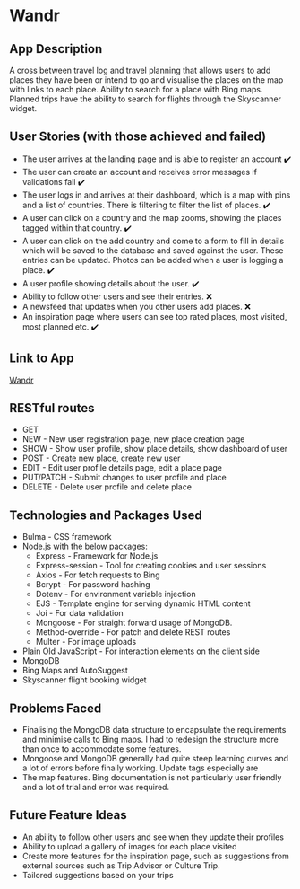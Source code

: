 # Wandr
## App Description

A cross between travel log and travel planning that allows users to add places they have been or intend to go and visualise the places on the map with links to each place. Ability to search for a place with Bing maps. Planned trips have the ability to search for flights through the Skyscanner widget. 

## User Stories (with those achieved and failed)

* The user arrives at the landing page and is able to register an account :heavy_check_mark:
* The user can create an account and receives error messages if validations fail :heavy_check_mark:
* The user logs in and arrives at their dashboard, which is a map with pins and a list of countries. There is filtering to filter the list of places. :heavy_check_mark:
* A user can click on a country and the map zooms, showing the places tagged within that country. :heavy_check_mark:
* A user can click on the add country and come to a form to fill in details which will be saved to the database and saved against the user. These entries can be updated. Photos can be added when a user is logging a place. :heavy_check_mark:
* A user profile showing details about the user. :heavy_check_mark:
* Ability to follow other users and see their entries. :x:
* A newsfeed that updates when you other users add places. :x:
* An inspiration page where users can see top rated places, most visited, most planned etc. :heavy_check_mark:

## Link to App

[Wandr](https://wandr-0h26.onrender.com)

## RESTful routes

* GET
* NEW - New user registration page, new place creation page
* SHOW - Show user profile, show place details, show dashboard of user
* POST - Create new place, create new user
* EDIT - Edit user profile details page, edit a place page
* PUT/PATCH - Submit changes to user profile and place
* DELETE - Delete user profile and delete place

## Technologies and Packages Used

* Bulma - CSS framework
* Node.js with the below packages:
  * Express - Framework for Node.js
  * Express-session - Tool for creating cookies and user sessions
  * Axios - For fetch requests to Bing
  * Bcrypt - For password hashing
  * Dotenv - For environment variable injection
  * EJS - Template engine for serving dynamic HTML content
  * Joi - For data validation
  * Mongoose - For straight forward usage of MongoDB.
  * Method-override - For patch and delete REST routes
  * Multer - For image uploads
* Plain Old JavaScript - For interaction elements on the client side
* MongoDB
* Bing Maps and AutoSuggest
* Skyscanner flight booking widget

## Problems Faced

* Finalising the MongoDB data structure to encapsulate the requirements and minimise calls to Bing maps. I had to redesign the structure more than once to accommodate some features.
* Mongoose and MongoDB generally had quite steep learning curves and a lot of errors before finally working. Update tags especially are 
* The map features. Bing documentation is not particularly user friendly and a lot of trial and error was required.

## Future Feature Ideas

* An ability to follow other users and see when they update their profiles
* Ability to upload a gallery of images for each place visited
* Create more features for the inspiration page, such as suggestions from external sources such as Trip Advisor or Culture Trip.
* Tailored suggestions based on your trips

